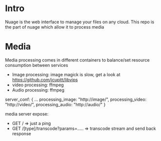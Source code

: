 # Intro
Nuage is the web interface to manage your files on any cloud. This repo is the part of nuage which allow it to process media

# Media
Media processing comes in different containers to balance/set resource consumption between services

- Image processing: image magick is slow, get a look at https://github.com/jcupitt/libvips
- video processing: ffmpeg
- Audio processing: ffmpeg

server_conf: {
    ...
    processing_image: "http://image/",
    processing_video: "http://video/",
    processing_audio: "http://audio/"
}

media server expose:
  - GET /  => just a ping
  - GET /[type]/transcode?params=..... => transcode stream and send back response
